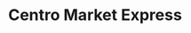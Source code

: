---
title: "Centro Market Express"
url: /ciudad-guayana-puerto-ordaz/centro-market-express/
shop: comodidad
---